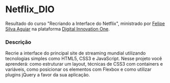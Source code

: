 # Netflix_DIO
Resultado do curso "Recriando a Interface do Netflix", ministrado por [Felipe Silva Aguiar](https://github.com/felipeAguiarCode "Felipe Silva Aguiar") na plataforma [Digital Innovation One](https://digitalinnovation.one/ "Digital Innovation One").

### Descrição

Recrie a interface do principal site de streaming mundial utilizando tecnologias simples como HTML5, CSS3 e JavaScript. Nesse projeto você aprenderá: como estruturar um layout, técnicas de CSS3 com containers e variáveis, como posicionar os elementos com Flexbox e como utilizar plugins jQuery a favor da sua aplicação.
